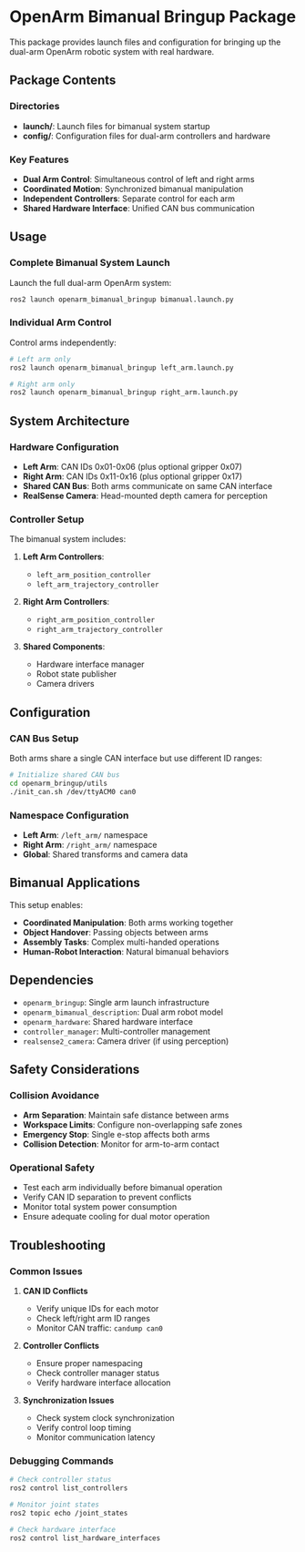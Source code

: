 # OpenArm Bimanual Bringup Package

This package provides launch files and configuration for bringing up the dual-arm OpenArm robotic system with real hardware.

## Package Contents

### Directories

- **launch/**: Launch files for bimanual system startup
- **config/**: Configuration files for dual-arm controllers and hardware

### Key Features

- **Dual Arm Control**: Simultaneous control of left and right arms
- **Coordinated Motion**: Synchronized bimanual manipulation
- **Independent Controllers**: Separate control for each arm
- **Shared Hardware Interface**: Unified CAN bus communication

## Usage

### Complete Bimanual System Launch

Launch the full dual-arm OpenArm system:

```bash
ros2 launch openarm_bimanual_bringup bimanual.launch.py
```

### Individual Arm Control

Control arms independently:

```bash
# Left arm only
ros2 launch openarm_bimanual_bringup left_arm.launch.py

# Right arm only  
ros2 launch openarm_bimanual_bringup right_arm.launch.py
```

## System Architecture

### Hardware Configuration

- **Left Arm**: CAN IDs 0x01-0x06 (plus optional gripper 0x07)
- **Right Arm**: CAN IDs 0x11-0x16 (plus optional gripper 0x17)
- **Shared CAN Bus**: Both arms communicate on same CAN interface
- **RealSense Camera**: Head-mounted depth camera for perception

### Controller Setup

The bimanual system includes:

1. **Left Arm Controllers**:
   - `left_arm_position_controller`
   - `left_arm_trajectory_controller`

2. **Right Arm Controllers**:
   - `right_arm_position_controller`
   - `right_arm_trajectory_controller`

3. **Shared Components**:
   - Hardware interface manager
   - Robot state publisher
   - Camera drivers

## Configuration

### CAN Bus Setup

Both arms share a single CAN interface but use different ID ranges:

```bash
# Initialize shared CAN bus
cd openarm_bringup/utils
./init_can.sh /dev/ttyACM0 can0
```

### Namespace Configuration

- **Left Arm**: `/left_arm/` namespace
- **Right Arm**: `/right_arm/` namespace
- **Global**: Shared transforms and camera data

## Bimanual Applications

This setup enables:

- **Coordinated Manipulation**: Both arms working together
- **Object Handover**: Passing objects between arms
- **Assembly Tasks**: Complex multi-handed operations
- **Human-Robot Interaction**: Natural bimanual behaviors

## Dependencies

- `openarm_bringup`: Single arm launch infrastructure
- `openarm_bimanual_description`: Dual arm robot model
- `openarm_hardware`: Shared hardware interface
- `controller_manager`: Multi-controller management
- `realsense2_camera`: Camera driver (if using perception)

## Safety Considerations

### Collision Avoidance

- **Arm Separation**: Maintain safe distance between arms
- **Workspace Limits**: Configure non-overlapping safe zones
- **Emergency Stop**: Single e-stop affects both arms
- **Collision Detection**: Monitor for arm-to-arm contact

### Operational Safety

- Test each arm individually before bimanual operation
- Verify CAN ID separation to prevent conflicts
- Monitor total system power consumption
- Ensure adequate cooling for dual motor operation

## Troubleshooting

### Common Issues

1. **CAN ID Conflicts**
   - Verify unique IDs for each motor
   - Check left/right arm ID ranges
   - Monitor CAN traffic: `candump can0`

2. **Controller Conflicts**
   - Ensure proper namespacing
   - Check controller manager status
   - Verify hardware interface allocation

3. **Synchronization Issues**
   - Check system clock synchronization
   - Verify control loop timing
   - Monitor communication latency

### Debugging Commands

```bash
# Check controller status
ros2 control list_controllers

# Monitor joint states
ros2 topic echo /joint_states

# Check hardware interface
ros2 control list_hardware_interfaces
``` 